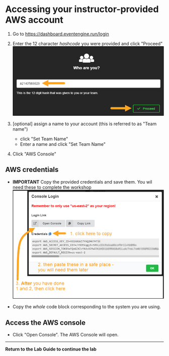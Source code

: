 # Accessing your instructor-provided AWS account

1. Go to <https://dashboard.eventengine.run/login>

1. Enter the 12 character _hashcode_ you were provided and click "Proceed"
  ![AWSAccountCodeProceed](../images/AWSAccountCodeProceed.png)

1. [optional] assign a name to your account (this is referred to as "Team name")
     * click "Set Team Name"
     * Enter a name and click "Set Team Name"

1. Click "AWS Console"

## AWS credentials

* **IMPORTANT** Copy the provided credentials and save them.  You wil need these to complete the workshop
  ![AWSAccountCredsAndConsole](../images/AWSAccountCredsAndConsole.png)

* Copy the _whole_ code block corresponding to the system you are using. 

## Access the AWS console

* Click "Open Console". The AWS Console will open.

---
**Return to the Lab Guide to continue the lab**
